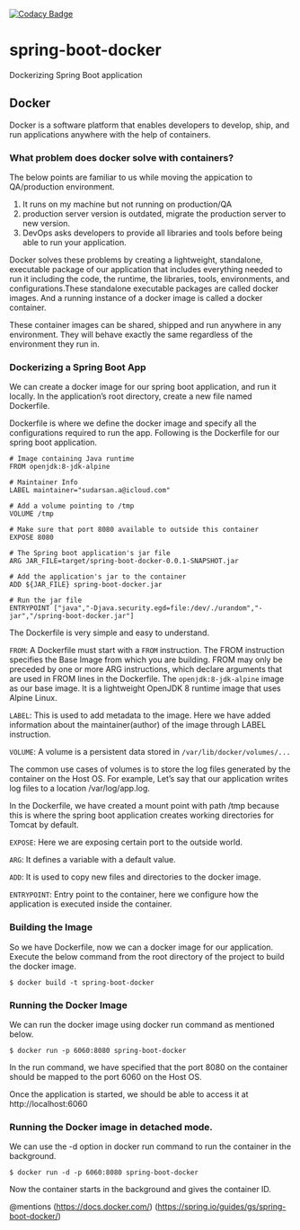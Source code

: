 [![Codacy Badge](https://api.codacy.com/project/badge/Grade/ad4ef0b8ceda4b18922be3982e929de9)](https://www.codacy.com/app/sudarsan.a/spring-boot-docker?utm_source=github.com&amp;utm_medium=referral&amp;utm_content=isudarsan/spring-boot-docker&amp;utm_campaign=Badge_Grade)

# spring-boot-docker
Dockerizing Spring Boot application

## Docker
Docker is a software platform that enables developers to develop, ship, and run applications anywhere with the help of containers.

### What problem does docker solve with containers?
The below points are familiar to us while moving the appication to QA/production environment.

1. It runs on my machine but not running on production/QA
2. production server version is outdated, migrate the production server to new version.
3. DevOps asks developers to provide all libraries and tools before being able to run your application.

Docker solves these problems by creating a lightweight, standalone, executable package of our application that includes everything needed to run it including the code, the runtime, the libraries, tools, environments, and configurations.These standalone executable packages are called docker images. And a running instance of a docker image is called a docker container.

These container images can be shared, shipped and run anywhere in any environment. They will behave exactly the same regardless of the environment they run in.

### Dockerizing a Spring Boot App
We can create a docker image for our spring boot application, and run it locally. In the application’s root directory, create a new file named Dockerfile.

Dockerfile is where we define the docker image and specify all the configurations required to run the app. Following is the Dockerfile for our spring boot application.

```
# Image containing Java runtime
FROM openjdk:8-jdk-alpine

# Maintainer Info
LABEL maintainer="sudarsan.a@icloud.com"

# Add a volume pointing to /tmp
VOLUME /tmp

# Make sure that port 8080 available to outside this container
EXPOSE 8080

# The Spring boot application's jar file
ARG JAR_FILE=target/spring-boot-docker-0.0.1-SNAPSHOT.jar

# Add the application's jar to the container
ADD ${JAR_FILE} spring-boot-docker.jar

# Run the jar file 
ENTRYPOINT ["java","-Djava.security.egd=file:/dev/./urandom","-jar","/spring-boot-docker.jar"]
   ```
The Dockerfile is very simple and easy to understand.

`FROM`: A Dockerfile must start with a `FROM` instruction. The FROM instruction specifies the Base Image from which you are building.           FROM may only be preceded by one or more ARG instructions, which declare arguments that are used in FROM lines in the                   Dockerfile. The `openjdk:8-jdk-alpine` image as our base image. It is a lightweight OpenJDK 8 runtime image that uses Alpine             Linux.

`LABEL`: This is used to add metadata to the image. Here we have added information about the maintainer(author) of the image through              LABEL instruction.

`VOLUME`: A volume is a persistent data stored in `/var/lib/docker/volumes/...`

The common use cases of volumes is to store the log files generated by the container on the Host OS. For example, Let’s say that our application writes log files to a location /var/log/app.log.

In the Dockerfile, we have created a mount point with path /tmp because this is where the spring boot application creates working directories for Tomcat by default.

`EXPOSE`: Here we are exposing certain port to the outside world.

`ARG`: It defines a variable with a default value. 

`ADD`: It is used to copy new files and directories to the docker image.

`ENTRYPOINT`: Entry point to the container, here we configure how the application is executed inside the container.

### Building the Image
So we have Dockerfile, now we can a docker image for our application. Execute the below command from the root directory of the project to build the docker image.

`$ docker build -t spring-boot-docker`

### Running the Docker Image
We can run the docker image using docker run command as mentioned below.

`$ docker run -p 6060:8080 spring-boot-docker`

In the run command, we have specified that the port 8080 on the container should be mapped to the port 6060 on the Host OS.

Once the application is started, we should be able to access it at http://localhost:6060

### Running the Docker image in detached mode.

We can use the -d option in docker run command to run the container in the background.

`$ docker run -d -p 6060:8080 spring-boot-docker`

Now the container starts in the background and gives the container ID.

@mentions (https://docs.docker.com/)
          (https://spring.io/guides/gs/spring-boot-docker/)
